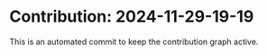 # Contribution: 2024-11-29-19-19
This is an automated commit to keep the contribution graph active.
